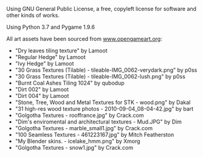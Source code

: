 Using GNU General Public License, a free, copyleft license for software and other kinds of works.

Using Python 3.7 and Pygame 1.9.6

All art assets have been sourced from www.opengameart.org:
- "Dry leaves tiling texture" by Lamoot
- "Regular Hedge" by Lamoot
- "Ivy Hedge" by Lamoot
- "30 Grass Textures (Tilable) - tileable-IMG_0062-verydark.png" by p0ss
- "30 Grass Textures (Tilable) - tileable-IMG_0062-lush.png" by p0ss
- "Burnt Coal Ashes Tiling 1024" by qubodup
- "Dirt 002" by Lamoot
- "Dirt 004" by Lamoot
- "Stone, Tree, Wood and Metal Textures for STK - wood.png" by Dakal
- "31 high-res wood texture photos - 2010-09-04_08-04-42.jpg" by bart
- "Golgotha Textures - rooffrance.jpg" by Crack.com
- "Dim's enviromental and architectural textures - Mud.JPG" by Dim
- "Golgotha Textures - marble_small1.jpg" by Crack.com
- "100 Seamless Textures - 461223167.jpg" by Mitch Featherston
- "My Blender skins. - icelake_hmm.png" by Xmorg
- "Golgotha Textures - snow1.jpg" by Crack.com
